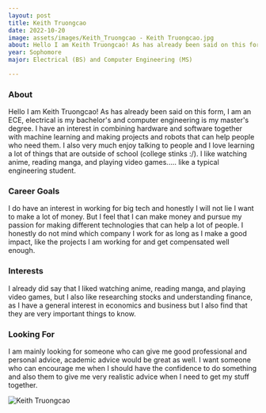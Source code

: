 ```yaml
---
layout: post
title: Keith Truongcao 
date: 2022-10-20
image: assets/images/Keith_Truongcao - Keith Truongcao.jpg
about: Hello I am Keith Truongcao! As has already been said on this form, I am an ECE, electrical is my bachelor's and computer engineering is my master's degree. I have an interest in combining hardware and software together with machine learning and making projects and robots that can help people who need them. I also very much enjoy talking to people and I love learning a lot of things that are outside of school (college stinks :/). I like watching anime, reading manga, and playing video games..... like a typical engineering student. 
year: Sophomore
major: Electrical (BS) and Computer Engineering (MS) 

---
```


### About

Hello I am Keith Truongcao! As has already been said on this form, I am an ECE, electrical is my bachelor's and computer engineering is my master's degree. I have an interest in combining hardware and software together with machine learning and making projects and robots that can help people who need them. I also very much enjoy talking to people and I love learning a lot of things that are outside of school (college stinks :/). I like watching anime, reading manga, and playing video games..... like a typical engineering student. 

### Career Goals

I do have an interest in working for big tech and honestly I will not lie I want to make a lot of money. But I feel that I can make money and pursue my passion for making different technologies that can help a lot of people. I honestly do not mind which company I work for as long as I make a good impact, like the projects I am working for and get compensated well enough. 

### Interests

I already did say that I liked watching anime, reading manga, and playing video games, but I also like researching stocks and understanding finance, as I have a general interest in economics and business but I also find that they are very important things to know. 

### Looking For

I am mainly looking for someone who can give me good professional and personal advice, academic advice would be great as well. I want someone who can encourage me when I should have the confidence to do something and also them to give me very realistic advice when I need to get my stuff together. 

<div class="text-center my-5">
    <img src="https://sase-drexel.github.io/mentorship-2022/assets/images/Keith_Truongcao - Keith Truongcao.jpg" alt="Keith Truongcao" class="rounded post-img" />
</div>
